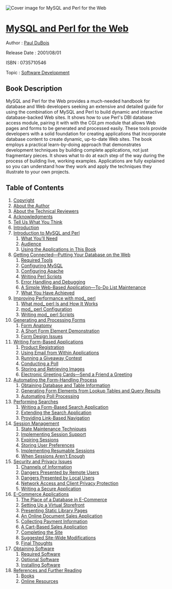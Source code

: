 ![Cover image for MySQL and Perl for the Web](https://imgdetail.ebookreading.net/cover/cover/software_development/EB0735710546.jpg)

[MySQL and Perl for the Web](https://ebookreading.net/view/book/MySQL+and+Perl+for+the+Web-EB0735710546_1.html "MySQL and Perl for the Web")
====================================================================================================================

Author : [Paul DuBois](https://ebookreading.net/search/author/Paul+DuBois)

Release Date : 2001/08/01

ISBN : 0735710546

Topic : [Software Development](https://ebookreading.net/search/category/software-development)

Book Description
-----------------

MySQL and Perl for the Web provides a much-needed handbook for database and Web developers seeking an extensive and detailed guide for using the combination of MySQL and Perl to build dynamic and interactive database-backed Web sites. It shows how to use Perl's DBI database access module, pairing it with with the CGI.pm module that allows Web pages and forms to be generated and processed easily. These tools provide developers with a solid foundation for creating applications that incorporate database content to create dynamic, up-to-date Web sites.
The book employs a practical learn-by-doing approach that demonstrates development techniques by building complete applications, not just fragmentary pieces. It shows what to do at each step of the way during the process of building live, working examples. Applications are fully explained so you can understand how they work and apply the techniques they illustrate to your own projects.
              
Table of Contents
-----------------

1. [Copyright](https://ebookreading.net/view/book/MySQL+and+Perl+for+the+Web-EB0735710546_1.html)
1. [About the Author](https://ebookreading.net/view/book/MySQL+and+Perl+for+the+Web-EB0735710546_2.html)
1. [About the Technical Reviewers](https://ebookreading.net/view/book/MySQL+and+Perl+for+the+Web-EB0735710546_3.html)
1. [Acknowledgments](https://ebookreading.net/view/book/MySQL+and+Perl+for+the+Web-EB0735710546_4.html)
1. [Tell Us What You Think](https://ebookreading.net/view/book/MySQL+and+Perl+for+the+Web-EB0735710546_5.html)
1. [Introduction](https://ebookreading.net/view/book/MySQL+and+Perl+for+the+Web-EB0735710546_6.html)
1. [Introduction to MySQL and Perl](https://ebookreading.net/view/book/MySQL+and+Perl+for+the+Web-EB0735710546_7.html)
    1. [What You’ll Need](https://ebookreading.net/view/book/MySQL+and+Perl+for+the+Web-EB0735710546_8.html)
    1. [Audience](https://ebookreading.net/view/book/MySQL+and+Perl+for+the+Web-EB0735710546_9.html)
    1. [Using the Applications in This Book](https://ebookreading.net/view/book/MySQL+and+Perl+for+the+Web-EB0735710546_10.html)
1. [Getting Connected—Putting Your Database on the Web](https://ebookreading.net/view/book/MySQL+and+Perl+for+the+Web-EB0735710546_11.html)
    1. [Required Tools](https://ebookreading.net/view/book/MySQL+and+Perl+for+the+Web-EB0735710546_12.html)
    1. [Configuring MySQL](https://ebookreading.net/view/book/MySQL+and+Perl+for+the+Web-EB0735710546_13.html)
    1. [Configuring Apache](https://ebookreading.net/view/book/MySQL+and+Perl+for+the+Web-EB0735710546_14.html)
    1. [Writing Perl Scripts](https://ebookreading.net/view/book/MySQL+and+Perl+for+the+Web-EB0735710546_15.html)
    1. [Error Handling and Debugging](https://ebookreading.net/view/book/MySQL+and+Perl+for+the+Web-EB0735710546_16.html)
    1. [A Simple Web-Based Application—To-Do List Maintenance](https://ebookreading.net/view/book/MySQL+and+Perl+for+the+Web-EB0735710546_17.html)
    1. [What You Have Achieved](https://ebookreading.net/view/book/MySQL+and+Perl+for+the+Web-EB0735710546_18.html)
1. [Improving Performance with mod_ perl](https://ebookreading.net/view/book/MySQL+and+Perl+for+the+Web-EB0735710546_19.html)
    1. [What mod_ perl Is and How It Works](https://ebookreading.net/view/book/MySQL+and+Perl+for+the+Web-EB0735710546_20.html)
    1. [mod_ perl Configuration](https://ebookreading.net/view/book/MySQL+and+Perl+for+the+Web-EB0735710546_21.html)
    1. [Writing mod_ perl Scripts](https://ebookreading.net/view/book/MySQL+and+Perl+for+the+Web-EB0735710546_22.html)
1. [Generating and Processing Forms](https://ebookreading.net/view/book/MySQL+and+Perl+for+the+Web-EB0735710546_23.html)
    1. [Form Anatomy](https://ebookreading.net/view/book/MySQL+and+Perl+for+the+Web-EB0735710546_24.html)
    1. [A Short Form Element Demonstration](https://ebookreading.net/view/book/MySQL+and+Perl+for+the+Web-EB0735710546_25.html)
    1. [Form Design Issues](https://ebookreading.net/view/book/MySQL+and+Perl+for+the+Web-EB0735710546_26.html)
1. [Writing Form-Based Applications](https://ebookreading.net/view/book/MySQL+and+Perl+for+the+Web-EB0735710546_27.html)
    1. [Product Registration](https://ebookreading.net/view/book/MySQL+and+Perl+for+the+Web-EB0735710546_28.html)
    1. [Using Email from Within Applications](https://ebookreading.net/view/book/MySQL+and+Perl+for+the+Web-EB0735710546_29.html)
    1. [Running a Giveaway Contest](https://ebookreading.net/view/book/MySQL+and+Perl+for+the+Web-EB0735710546_30.html)
    1. [Conducting a Poll](https://ebookreading.net/view/book/MySQL+and+Perl+for+the+Web-EB0735710546_31.html)
    1. [Storing and Retrieving Images](https://ebookreading.net/view/book/MySQL+and+Perl+for+the+Web-EB0735710546_32.html)
    1. [Electronic Greeting Cards—Send a Friend a Greeting](https://ebookreading.net/view/book/MySQL+and+Perl+for+the+Web-EB0735710546_33.html)
1. [Automating the Form-Handling Process](https://ebookreading.net/view/book/MySQL+and+Perl+for+the+Web-EB0735710546_34.html)
    1. [Obtaining Database and Table Information](https://ebookreading.net/view/book/MySQL+and+Perl+for+the+Web-EB0735710546_35.html)
    1. [Generating Form Elements from Lookup Tables and Query Results](https://ebookreading.net/view/book/MySQL+and+Perl+for+the+Web-EB0735710546_36.html)
    1. [Automating Poll Processing](https://ebookreading.net/view/book/MySQL+and+Perl+for+the+Web-EB0735710546_37.html)
1. [Performing Searches](https://ebookreading.net/view/book/MySQL+and+Perl+for+the+Web-EB0735710546_38.html)
    1. [Writing a Form-Based Search Application](https://ebookreading.net/view/book/MySQL+and+Perl+for+the+Web-EB0735710546_39.html)
    1. [Extending the Search Application](https://ebookreading.net/view/book/MySQL+and+Perl+for+the+Web-EB0735710546_40.html)
    1. [Providing Link-Based Navigation](https://ebookreading.net/view/book/MySQL+and+Perl+for+the+Web-EB0735710546_41.html)
1. [Session Management](https://ebookreading.net/view/book/MySQL+and+Perl+for+the+Web-EB0735710546_42.html)
    1. [State Maintenance Techniques](https://ebookreading.net/view/book/MySQL+and+Perl+for+the+Web-EB0735710546_43.html)
    1. [Implementing Session Support](https://ebookreading.net/view/book/MySQL+and+Perl+for+the+Web-EB0735710546_44.html)
    1. [Expiring Sessions](https://ebookreading.net/view/book/MySQL+and+Perl+for+the+Web-EB0735710546_45.html)
    1. [Storing User Preferences](https://ebookreading.net/view/book/MySQL+and+Perl+for+the+Web-EB0735710546_46.html)
    1. [Implementing Resumable Sessions](https://ebookreading.net/view/book/MySQL+and+Perl+for+the+Web-EB0735710546_47.html)
    1. [When Sessions Aren’t Enough](https://ebookreading.net/view/book/MySQL+and+Perl+for+the+Web-EB0735710546_48.html)
1. [Security and Privacy Issues](https://ebookreading.net/view/book/MySQL+and+Perl+for+the+Web-EB0735710546_49.html)
    1. [Channels of Information](https://ebookreading.net/view/book/MySQL+and+Perl+for+the+Web-EB0735710546_50.html)
    1. [Dangers Presented by Remote Users](https://ebookreading.net/view/book/MySQL+and+Perl+for+the+Web-EB0735710546_51.html)
    1. [Dangers Presented by Local Users](https://ebookreading.net/view/book/MySQL+and+Perl+for+the+Web-EB0735710546_52.html)
    1. [Network Access and Client Privacy Protection](https://ebookreading.net/view/book/MySQL+and+Perl+for+the+Web-EB0735710546_53.html)
    1. [Writing a Secure Application](https://ebookreading.net/view/book/MySQL+and+Perl+for+the+Web-EB0735710546_54.html)
1. [E-Commerce Applications](https://ebookreading.net/view/book/MySQL+and+Perl+for+the+Web-EB0735710546_55.html)
    1. [The Place of a Database in E-Commerce](https://ebookreading.net/view/book/MySQL+and+Perl+for+the+Web-EB0735710546_56.html)
    1. [Setting Up a Virtual Storefront](https://ebookreading.net/view/book/MySQL+and+Perl+for+the+Web-EB0735710546_57.html)
    1. [Presenting Static Library Pages](https://ebookreading.net/view/book/MySQL+and+Perl+for+the+Web-EB0735710546_58.html)
    1. [An Online Document Sales Application](https://ebookreading.net/view/book/MySQL+and+Perl+for+the+Web-EB0735710546_59.html)
    1. [Collecting Payment Information](https://ebookreading.net/view/book/MySQL+and+Perl+for+the+Web-EB0735710546_60.html)
    1. [A Cart-Based Sales Application](https://ebookreading.net/view/book/MySQL+and+Perl+for+the+Web-EB0735710546_61.html)
    1. [Completing the Site](https://ebookreading.net/view/book/MySQL+and+Perl+for+the+Web-EB0735710546_62.html)
    1. [Suggested Site-Wide Modifications](https://ebookreading.net/view/book/MySQL+and+Perl+for+the+Web-EB0735710546_63.html)
    1. [Final Thoughts](https://ebookreading.net/view/book/MySQL+and+Perl+for+the+Web-EB0735710546_64.html)
1. [Obtaining Software](https://ebookreading.net/view/book/MySQL+and+Perl+for+the+Web-EB0735710546_65.html)
    1. [Required Software](https://ebookreading.net/view/book/MySQL+and+Perl+for+the+Web-EB0735710546_66.html)
    1. [Optional Software](https://ebookreading.net/view/book/MySQL+and+Perl+for+the+Web-EB0735710546_67.html)
    1. [Installing Software](https://ebookreading.net/view/book/MySQL+and+Perl+for+the+Web-EB0735710546_68.html)
1. [References and Further Reading](https://ebookreading.net/view/book/MySQL+and+Perl+for+the+Web-EB0735710546_69.html)
    1. [Books](https://ebookreading.net/view/book/MySQL+and+Perl+for+the+Web-EB0735710546_70.html)
    1. [Online Resources](https://ebookreading.net/view/book/MySQL+and+Perl+for+the+Web-EB0735710546_71.html)
